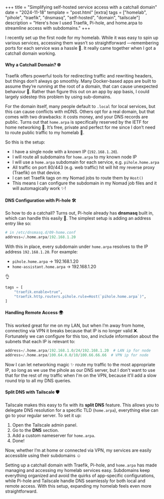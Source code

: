 +++
title = "Simplifying self-hosted service access with a catchall domain"
date = "2024-11-18"
template = "post.html"
[extra]
tags = ["homelab", "pihole", "traefik", "dnsmasq", "self-hosted", "domain", "tailscale"]
description = "Here's how I used Traefik, Pi-hole, and home.arpa to streamline access with subdomains."
+++

I recently set up the first node for my homelab. While it was easy to spin up various services, accessing them wasn’t so straightforward —remembering ports for each service was a hassle 🤯. It really came together when I got a catchall domain working.

#### Why a Catchall Domain?  🌐

Traefik offers powerful tools for redirecting traffic and rewriting headers, but things don’t always go smoothly. Many Docker-based apps are built to assume they’re running at the root of a domain, that can cause unexpected behaviour 🛑. Rather than figure this out on an app by app basis, I could largely sidestep this problem by using sub-domains.

For the domain itself, many people default to `.local` for local services, but this can cause conflicts with mDNS. Others opt for a real domain, but that comes with two drawbacks: it costs money, and your DNS records are public. Turns out that `home.arpa` is specifically reserved by the IETF for home networking 🏡. It’s free, private and perfect for me since I don’t need to route public traffic to my homelab 🙌.

So this is the setup:

- I have a single node with a known IP (`192.168.1.20`).
- I will route all subdomains for `home.arpa` to my known node IP
- I will use a `home.arpa` subdomain for each service, e.g. `pihole.home.arpa`
- All traffic on port 80/443 (e.g. web traffic) hit will hit my reverse proxy (Traefik) on that device.
- I can set Traefik tags on my Nomad jobs to route them by `Host()`
- This means I can configure the subdomain in my Nomad job files and it will automagically work ✨!

#### DNS Configuration with Pi-hole 🛠️

So how to do a catchall? Turns out, Pi-hole already has **dnsmasq** built in, which can handle this easily 🤩. The simplest setup is adding an address entry like so:

```python
# in /etc/dnsmasq.d/09-home.conf
address=/.home.arpa/192.168.1.20
```

With this in place, every subdomain under `home.arpa` resolves to the IP address `192.168.1.20`. For example:

- `pihole.home.arpa` → 192.168.1.20
- `home-assistant.home.arpa` → 192.168.1.20

👌

```python
tags = [
    "traefik.enable=true",
    "traefik.http.routers.pihole.rule=Host(`pihole.home.arpa`)",
]
```

#### Handling Remote Access 🌍

This worked great for me on my LAN, but when I’m away from home, connecting via VPN it breaks because that IP is no longer valid ❌. Fortunately we can configure for this too, and include information about the subnets that each IP is relevant to:

```python
address=/.home.arpa/192.168.1.0/24/192.168.1.20  # LAN ip for node
address=/.home.arpa/100.64.0.0/10/100.66.66.66  # VPN ip for node
```

Now I can let networking magic ✨ route my traffic to the most appropriate IP, so long as we use the pihole as our DNS server, but
I don't want to use that for the rest of my traffic when I'm on the VPN, because it'll add a slow round trip to all my DNS queries.

#### Split DNS with Tailscale 🛡️

Tailscale makes this easy to fix with its **split DNS** feature. This allows you to delegate DNS resolution for a specific TLD (`home.arpa`), everything else can go to your regular server. To set it up:

1. Open the Tailscale admin panel.
2. Go to the **DNS** section.
3. Add a custom nameserver for `home.arpa`.
4. Done!

Now, whether I’m at home or connected via VPN, my services are easily accessible using their subdomains ☺️

Setting up a catchall domain with Traefik, Pi-hole, and `home.arpa` has made managing and accessing my homelab services easy. Subdomains keep everything organized and avoid the quirks of app-specific configurations, while Pi-hole and Tailscale handle DNS seamlessly for both local and remote access. With this setup, expanding my homelab feels even more straightforward.
